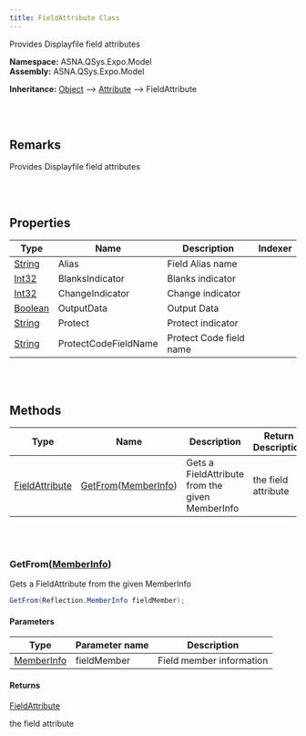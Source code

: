 ```yaml
---
title: FieldAttribute Class
---
```


Provides Displayfile field attributes

**Namespace:** ASNA.QSys.Expo.Model <br/>
**Assembly:** ASNA.QSys.Expo.Model

**Inheritance:** [Object](https://docs.microsoft.com/en-us/dotnet/api/system.object) --> [Attribute](https://docs.microsoft.com/en-us/dotnet/api/system.attribute) --> FieldAttribute

<br>
<br>

## Remarks

Provides Displayfile field attributes

[//]: # ($$TODO: Complete the Remarks section.)

<br>
<br>

## Properties

| Type | Name | Description | Indexer
| --- | --- | --- | --- 
| [String](https://docs.microsoft.com/en-us/dotnet/api/system.string) | Alias | Field Alias name | 
| [Int32](https://docs.microsoft.com/en-us/dotnet/api/system.int32) | BlanksIndicator | Blanks indicator | 
| [Int32](https://docs.microsoft.com/en-us/dotnet/api/system.int32) | ChangeIndicator | Change indicator | 
| [Boolean](https://docs.microsoft.com/en-us/dotnet/api/system.boolean) | OutputData | Output Data | 
| [String](https://docs.microsoft.com/en-us/dotnet/api/system.string) | Protect | Protect indicator | 
| [String](https://docs.microsoft.com/en-us/dotnet/api/system.string) | ProtectCodeFieldName | Protect Code field name | 

<br>
<br>

## Methods

| Type | Name | Description | Return Description 
| --- | --- | --- | --- 
| [FieldAttribute](/reference/asna-qsys-expo/expo-model/field-attribute.html) | [GetFrom](#getfrommemberinfo)([MemberInfo]($$TODO-Reflection.MemberInfo.html)) | Gets a FieldAttribute from the given MemberInfo | the field attribute

<br>
<br>

### GetFrom([MemberInfo]($$TODO-Reflection.MemberInfo.html))

Gets a FieldAttribute from the given MemberInfo

```cs
GetFrom(Reflection.MemberInfo fieldMember);
```

#### Parameters

| Type | Parameter name | Description
| --- | --- | ---
| [MemberInfo]($$TODO-Reflection.MemberInfo.html) | fieldMember | Field member information 

#### Returns

[FieldAttribute](/reference/asna-qsys-expo/expo-model/field-attribute.html)

the field attribute


<br>
<br>

